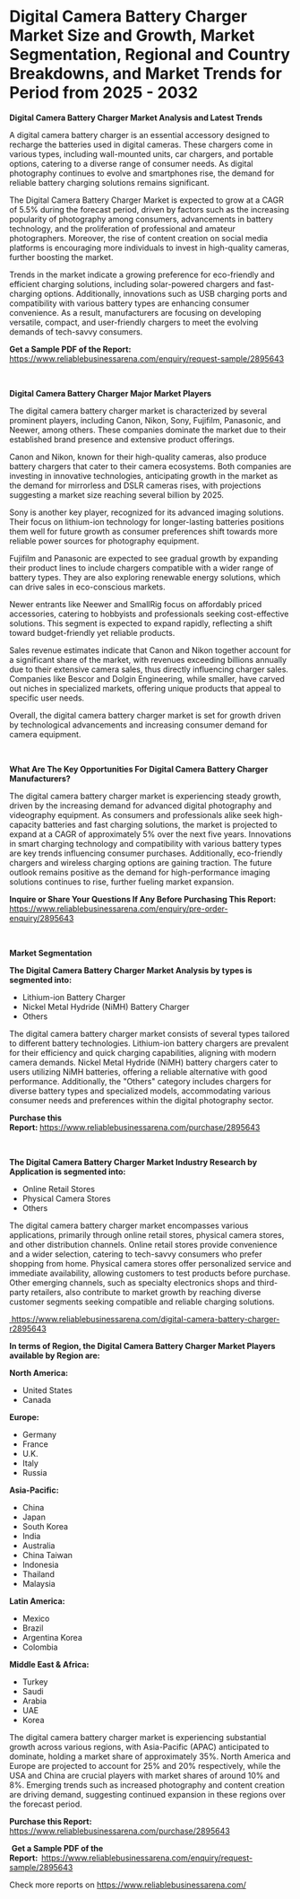<p><h1>Digital Camera Battery Charger Market Size and Growth, Market Segmentation, Regional and Country Breakdowns, and Market Trends for Period from 2025 -  2032</h1></p><p><strong>Digital Camera Battery Charger Market Analysis and Latest Trends</strong></p>
<p><p>A digital camera battery charger is an essential accessory designed to recharge the batteries used in digital cameras. These chargers come in various types, including wall-mounted units, car chargers, and portable options, catering to a diverse range of consumer needs. As digital photography continues to evolve and smartphones rise, the demand for reliable battery charging solutions remains significant.</p><p>The Digital Camera Battery Charger Market is expected to grow at a CAGR of 5.5% during the forecast period, driven by factors such as the increasing popularity of photography among consumers, advancements in battery technology, and the proliferation of professional and amateur photographers. Moreover, the rise of content creation on social media platforms is encouraging more individuals to invest in high-quality cameras, further boosting the market.</p><p>Trends in the market indicate a growing preference for eco-friendly and efficient charging solutions, including solar-powered chargers and fast-charging options. Additionally, innovations such as USB charging ports and compatibility with various battery types are enhancing consumer convenience. As a result, manufacturers are focusing on developing versatile, compact, and user-friendly chargers to meet the evolving demands of tech-savvy consumers.</p></p>
<p><strong>Get a Sample PDF of the Report:&nbsp;</strong> <a href="https://www.reliablebusinessarena.com/enquiry/request-sample/2895643?utm_campaign=3165&utm_medium=2&utm_source=Github&utm_content=ia&utm_term=15032025&utm_id=digital-camera-battery-charger">https://www.reliablebusinessarena.com/enquiry/request-sample/2895643</a></p>
<p>&nbsp;</p>
<p><strong>Digital Camera Battery Charger Major Market Players</strong></p>
<p><p>The digital camera battery charger market is characterized by several prominent players, including Canon, Nikon, Sony, Fujifilm, Panasonic, and Neewer, among others. These companies dominate the market due to their established brand presence and extensive product offerings.</p><p>Canon and Nikon, known for their high-quality cameras, also produce battery chargers that cater to their camera ecosystems. Both companies are investing in innovative technologies, anticipating growth in the market as the demand for mirrorless and DSLR cameras rises, with projections suggesting a market size reaching several billion by 2025.</p><p>Sony is another key player, recognized for its advanced imaging solutions. Their focus on lithium-ion technology for longer-lasting batteries positions them well for future growth as consumer preferences shift towards more reliable power sources for photography equipment. </p><p>Fujifilm and Panasonic are expected to see gradual growth by expanding their product lines to include chargers compatible with a wider range of battery types. They are also exploring renewable energy solutions, which can drive sales in eco-conscious markets.</p><p>Newer entrants like Neewer and SmallRig focus on affordably priced accessories, catering to hobbyists and professionals seeking cost-effective solutions. This segment is expected to expand rapidly, reflecting a shift toward budget-friendly yet reliable products.</p><p>Sales revenue estimates indicate that Canon and Nikon together account for a significant share of the market, with revenues exceeding billions annually due to their extensive camera sales, thus directly influencing charger sales. Companies like Bescor and Dolgin Engineering, while smaller, have carved out niches in specialized markets, offering unique products that appeal to specific user needs.</p><p>Overall, the digital camera battery charger market is set for growth driven by technological advancements and increasing consumer demand for camera equipment.</p></p>
<p>&nbsp;</p>
<p><strong>What Are The Key Opportunities For Digital Camera Battery Charger Manufacturers?</strong></p>
<p><p>The digital camera battery charger market is experiencing steady growth, driven by the increasing demand for advanced digital photography and videography equipment. As consumers and professionals alike seek high-capacity batteries and fast charging solutions, the market is projected to expand at a CAGR of approximately 5% over the next five years. Innovations in smart charging technology and compatibility with various battery types are key trends influencing consumer purchases. Additionally, eco-friendly chargers and wireless charging options are gaining traction. The future outlook remains positive as the demand for high-performance imaging solutions continues to rise, further fueling market expansion.</p></p>
<p><strong>Inquire or Share Your Questions If Any Before Purchasing This Report:</strong> <a href="https://www.reliablebusinessarena.com/enquiry/pre-order-enquiry/2895643?utm_campaign=3165&utm_medium=2&utm_source=Github&utm_content=ia&utm_term=15032025&utm_id=digital-camera-battery-charger">https://www.reliablebusinessarena.com/enquiry/pre-order-enquiry/2895643</a></p>
<p>&nbsp;</p>
<p><strong>Market Segmentation</strong></p>
<p><strong>The Digital Camera Battery Charger Market Analysis by types is segmented into:</strong></p>
<p><ul><li>Lithium-ion Battery Charger</li><li>Nickel Metal Hydride (NiMH) Battery Charger</li><li>Others</li></ul></p>
<p><p>The digital camera battery charger market consists of several types tailored to different battery technologies. Lithium-ion battery chargers are prevalent for their efficiency and quick charging capabilities, aligning with modern camera demands. Nickel Metal Hydride (NiMH) battery chargers cater to users utilizing NiMH batteries, offering a reliable alternative with good performance. Additionally, the "Others" category includes chargers for diverse battery types and specialized models, accommodating various consumer needs and preferences within the digital photography sector.</p></p>
<p><strong>Purchase this Report:&nbsp;</strong><a href="https://www.reliablebusinessarena.com/purchase/2895643?utm_campaign=3165&utm_medium=2&utm_source=Github&utm_content=ia&utm_term=15032025&utm_id=digital-camera-battery-charger">https://www.reliablebusinessarena.com/purchase/2895643</a></p>
<p>&nbsp;</p>
<p><strong>The Digital Camera Battery Charger Market Industry Research by Application is segmented into:</strong></p>
<p><ul><li>Online Retail Stores</li><li>Physical Camera Stores</li><li>Others</li></ul></p>
<p><p>The digital camera battery charger market encompasses various applications, primarily through online retail stores, physical camera stores, and other distribution channels. Online retail stores provide convenience and a wider selection, catering to tech-savvy consumers who prefer shopping from home. Physical camera stores offer personalized service and immediate availability, allowing customers to test products before purchase. Other emerging channels, such as specialty electronics shops and third-party retailers, also contribute to market growth by reaching diverse customer segments seeking compatible and reliable charging solutions.</p></p>
<p><a href="https://www.reliablebusinessarena.com/digital-camera-battery-charger-r2895643?utm_campaign=3165&utm_medium=2&utm_source=Github&utm_content=ia&utm_term=15032025&utm_id=digital-camera-battery-charger">&nbsp;https://www.reliablebusinessarena.com/digital-camera-battery-charger-r2895643</a></p>
<p><strong>In terms of Region, the Digital Camera Battery Charger Market Players available by Region are:</strong></p>
<p>
    <p> <strong> North America: </strong>
        <ul>
            <li>United States</li>
            <li>Canada</li>
        </ul>
        </p> 
    <p> <strong> Europe: </strong>
        <ul>
            <li>Germany</li>
            <li>France</li>
            <li>U.K.</li>
            <li>Italy</li>
            <li>Russia</li>
        </ul>
        </p> 
    <p> <strong> Asia-Pacific: </strong>
        <ul>
            <li>China</li>
            <li>Japan</li>
            <li>South Korea</li>
            <li>India</li>
            <li>Australia</li>
            <li>China Taiwan</li>
            <li>Indonesia</li>
            <li>Thailand</li>
            <li>Malaysia</li>
        </ul>
        </p> 
    <p> <strong> Latin America: </strong>
        <ul>
            <li>Mexico</li>
            <li>Brazil</li>
            <li>Argentina Korea</li>
            <li>Colombia</li>
        </ul>
        </p> 
    <p> <strong> Middle East & Africa: </strong>
        <ul>
            <li>Turkey</li>
            <li>Saudi</li>
            <li>Arabia</li>
            <li>UAE</li>
            <li>Korea</li>
        </ul>
    </p>
    </p>
<p><p>The digital camera battery charger market is experiencing substantial growth across various regions, with Asia-Pacific (APAC) anticipated to dominate, holding a market share of approximately 35%. North America and Europe are projected to account for 25% and 20% respectively, while the USA and China are crucial players with market shares of around 10% and 8%. Emerging trends such as increased photography and content creation are driving demand, suggesting continued expansion in these regions over the forecast period.</p></p>
<p><strong>Purchase this Report: </strong><a href="https://www.reliablebusinessarena.com/purchase/2895643?utm_campaign=3165&utm_medium=2&utm_source=Github&utm_content=ia&utm_term=15032025&utm_id=digital-camera-battery-charger">https://www.reliablebusinessarena.com/purchase/2895643</a></p>
<p>&nbsp;<strong>Get a Sample PDF of the Report:&nbsp;&nbsp;</strong><a href="https://www.reliablebusinessarena.com/enquiry/request-sample/2895643?utm_campaign=3165&utm_medium=2&utm_source=Github&utm_content=ia&utm_term=15032025&utm_id=digital-camera-battery-charger">https://www.reliablebusinessarena.com/enquiry/request-sample/2895643</a></p>
<p><strong></strong></p>
<p>Check more reports on <a href="https://www.reliablebusinessarena.com/?utm_campaign=3165&utm_medium=2&utm_source=Github&utm_content=ia&utm_term=15032025&utm_id=digital-camera-battery-charger">https://www.reliablebusinessarena.com/</a></p>